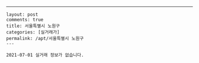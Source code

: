 ---
    layout: post
    comments: true
    title: 서울특별시 노원구
    categories: [실거래가]
    permalink: /apt/서울특별시 노원구
    ---

    2021-07-01 실거래 정보가 없습니다.

    